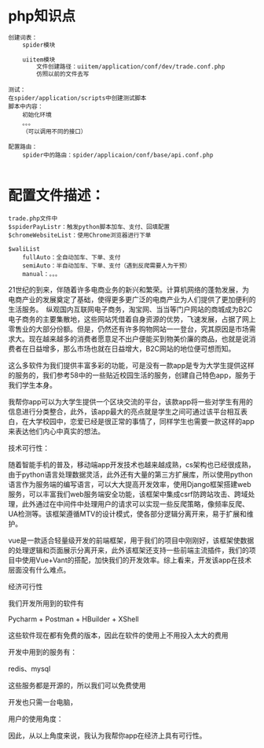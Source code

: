 # php知识点

```bash
创建词表：
	spider模块
		
	uiitem模块
		文件创建路径：uiitem/application/conf/dev/trade.conf.php
		仿照以前的文件去写
```

```
测试：
在spider/application/scripts中创建测试脚本
脚本中内容：
	初始化环境
	。。。
	（可以调用不同的接口）
```

```
配置路由：
	spider中的路由：spider/applicaion/conf/base/api.conf.php
	
```



# 配置文件描述：

```
trade.php文件中
$spiderPayListr：触发python脚本加车、支付、回填配置
$chromeWebsiteList：使用Chrome浏览器进行下单

$waliList
	fullAuto：全自动加车、下单、支付
	semiAuto：半自动加车、下单、支付（遇到反爬需要人为干预）
	manual：。。。
```













21世纪的到来，伴随着许多电商业务的新兴和繁荣。计算机网络的蓬勃发展，为电商产业的发展奠定了基础，使得更多更广泛的电商产业为人们提供了更加便利的生活服务。 纵观国内互联网电子商务，淘宝网、当当等门户网站的商城成为B2C电子商务的主要集散地，这些网站凭借着自身资源的优势，飞速发展，占据了网上零售业的大部分份额。但是，仍然还有许多购物网站一一登台，究其原因是市场需求大。现在越来越多的消费者愿意足不出户便能买到物美价廉的商品，也就是说消费者在日益增多，那么市场也就在日益增大，B2C网站的地位便可想而知。 

这么多软件为我们提供丰富多彩的功能，可是没有一款app是专为大学生提供这样的服务的，我们参考58中的一些贴近校园生活的服务，创建自己特色app，服务于我们学生本身。































我帮你app可以为大学生提供一个区块交流的平台，该款app将一些对学生有用的信息进行分类整合，此外，该app最大的亮点就是学生之间可通过该平台相互表白，在大学校园中，恋爱已经是很正常的事情了，同样学生也需要一款这样的app来表达他们内心中真实的想法。



































技术可行性：

随着智能手机的普及，移动端app开发技术也越来越成熟，cs架构也已经很成熟，由于python语言处理数据灵活，此外还有大量的第三方扩展库，所以使用python语言作为服务端的编写语言，可以大大提高开发效率，使用Django框架搭建web服务，可以丰富我们web服务端安全功能，该框架中集成csrf防跨站攻击、跨域处理，此外通过在中间件中处理用户的请求可以实现一些反爬策略，像频率反爬、UA检测等。该框架遵循MTV的设计模式，使各部分逻辑分离开来，易于扩展和维护。

vue是一款适合轻量级开发的前端框架，用于我们的项目中刚刚好，该框架使数据的处理逻辑和页面展示分离开来，此外该框架还支持一些前端主流插件，我们的项目中使用Vue+Vant的搭配，加快我们的开发效率。综上看来，开发该app在技术层面没有什么难点。









经济可行性

我们开发所用到的软件有

Pycharm + Postman + HBuilder + XShell

这些软件现在都有免费的版本，因此在软件的使用上不用投入太大的费用

开发中用到的服务有：

redis、mysql

这些服务都是开源的，所以我们可以免费使用

开发也只需一台电脑，

用户的使用角度：

因此，从以上角度来说，我认为我帮你app在经济上具有可行性。





















